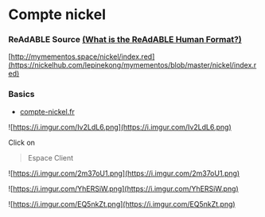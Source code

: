 
# Compte nickel


### ReAdABLE Source [(What is the ReAdABLE Human Format?)](http://readablehumanformat.com)

[http://mymementos.space/nickel/index.red](https://nickelhub.com/lepinekong/mymementos/blob/master/nickel/index.red)


### Basics

- [compte-nickel.fr](https://compte-nickel.fr/)
                        
![https://i.imgur.com/Iv2LdL6.png](https://i.imgur.com/Iv2LdL6.png)
                    
Click on
>Espace Client

![https://i.imgur.com/2m37oU1.png](https://i.imgur.com/2m37oU1.png)
                    
![https://i.imgur.com/YhERSiW.png](https://i.imgur.com/YhERSiW.png)
                    
![https://i.imgur.com/EQ5nkZt.png](https://i.imgur.com/EQ5nkZt.png)
                    
